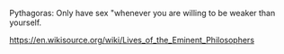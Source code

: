 Pythagoras: Only have sex "whenever you are willing to be weaker than yourself.

https://en.wikisource.org/wiki/Lives_of_the_Eminent_Philosophers
